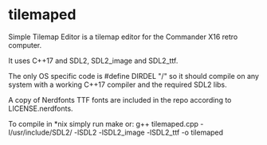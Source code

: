 # tilemaped
Simple Tilemap Editor is a tilemap editor for the Commander X16 retro computer.

It uses C++17 and SDL2, SDL2_image and SDL2_ttf.

The only OS specific code is #define DIRDEL "/" so it should compile on any system with a working C++17 compiler and the required SDL2 libs.

A copy of Nerdfonts TTF fonts are included in the repo according to LICENSE.nerdfonts.

To compile in \*nix simply run make or:
g++ tilemaped.cpp -I/usr/include/SDL2/ -lSDL2 -lSDL2_image -lSDL2_ttf -o tilemaped

